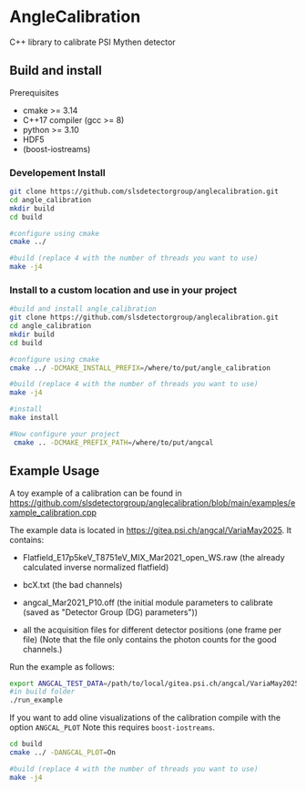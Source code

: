 # AngleCalibration
C++ library to calibrate PSI Mythen detector 

## Build and install

Prerequisites
- cmake >= 3.14
- C++17 compiler (gcc >= 8)
- python >= 3.10
- HDF5
- (boost-iostreams) 

### Developement Install

```bash
git clone https://github.com/slsdetectorgroup/anglecalibration.git
cd angle_calibration 
mkdir build
cd build

#configure using cmake
cmake ../

#build (replace 4 with the number of threads you want to use)
make -j4 
```

### Install to a custom location and use in your project

```bash
#build and install angle_calibration 
git clone https://github.com/slsdetectorgroup/anglecalibration.git
cd angle_calibration
mkdir build
cd build

#configure using cmake
cmake ../ -DCMAKE_INSTALL_PREFIX=/where/to/put/angle_calibration

#build (replace 4 with the number of threads you want to use)
make -j4 

#install
make install

#Now configure your project
 cmake .. -DCMAKE_PREFIX_PATH=/where/to/put/angcal
```

## Example Usage

A toy example of a calibration can be found in https://github.com/slsdetectorgroup/anglecalibration/blob/main/examples/example_calibration.cpp 

The example data is located in https://gitea.psi.ch/angcal/VariaMay2025. It contains: 

- Flatfield_E17p5keV_T8751eV_MIX_Mar2021_open_WS.raw (the already calculated inverse normalized flatfield)

- bcX.txt (the bad channels)

- angcal_Mar2021_P10.off (the initial module parameters to calibrate (saved as "Detector Group (DG) parameters"))

- all the acquisition files for different detector positions (one frame per file) (Note that the file only contains the photon counts for the good channels.)

Run the example as follows: 

```bash 
export ANGCAL_TEST_DATA=/path/to/local/gitea.psi.ch/angcal/VariaMay2025 
#in build folder
./run_example

```

If you want to add oline visualizations of the calibration compile with the option `ANGCAL_PLOT`
Note this requires `boost-iostreams`. 

```bash 
cd build
cmake ../ -DANGCAL_PLOT=On

#build (replace 4 with the number of threads you want to use)
make -j4
```




